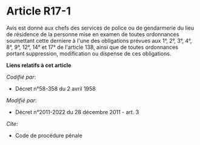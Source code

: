 # Article R17-1

Avis est donné aux chefs des services de police ou de gendarmerie du lieu de résidence de la personne mise en examen de
toutes ordonnances soumettant cette derniere à l'une des obligations prévues aux 1°, 2°, 3°, 4°, 8°, 9°, 12°, 14° et 17° de
l'article 138, ainsi que de toutes ordonnances portant suppression, modification ou dispense de ces obligations.

**Liens relatifs à cet article**

_Codifié par_:

  - Décret n°58-358 du 2 avril 1958

_Modifié par_:

  - Décret n°2011-2022 du 28 décembre 2011 - art. 3

_Cite_:

  - Code de procédure pénale
